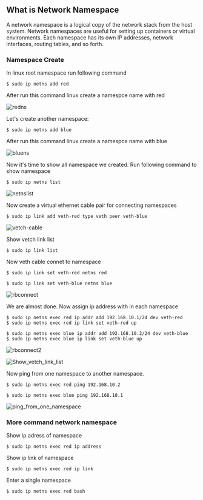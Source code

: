 ## What is Network Namespace

A network namespace is a logical copy of the network stack from the host system. Network namespaces are useful for setting up containers or virtual environments. Each namespace has its own IP addresses, network interfaces, routing tables, and so forth.

### Namespace Create
In linux root namespace run following command

```
$ sudo ip netns add red
```

After run this command linux create a namespce name with red 

![redns](https://github.com/bjnandi/network-namespace/raw/main/redns11.jpg)


Let's create another namespace:

```
$ sudo ip netns add blue
```

After run this command linux create a namespce name with blue

![bluens](https://github.com/bjnandi/network-namespace/raw/main/bluens11.jpg)


Now it's time to show all namespace we created. Run following command to show namespace

```
$ sudo ip netns list
```
![netnslist](https://github.com/bjnandi/network-namespace/blob/main/netnslist.jpg)


Now create a virtual ethernet cable pair for connecting namespaces

```
$ sudo ip link add veth-red type veth peer veth-blue
```
![vetch-cable](https://github.com/bjnandi/network-namespace/blob/main/vetch-cable.jpg)

Show vetch link list

```
$ sudo ip link list
```

Now veth cable connet to namespace

```
$ sudo ip link set veth-red netns red
```

```
$ sudo ip link set veth-blue netns blue
```
![rbconnect](https://github.com/bjnandi/network-namespace/blob/main/rbconnect.png)



We are almost done. Now assign ip address with in each namespace

```
$ sudo ip netns exec red ip addr add 192.168.10.1/24 dev veth-red
$ sudo ip netns exec red ip link set veth-red up

$ sudo ip netns exec blue ip addr add 192.168.10.2/24 dev veth-blue
$ sudo ip netns exec blue ip link set veth-blue up
```

![rbconnect2](https://github.com/bjnandi/network-namespace/blob/main/rbconnect2..jpg)

![Show_vetch_link_list](https://github.com/bjnandi/network-namespace/blob/main/Show_vetch_link_list.jpg)


Now ping from one namespace to another namespace.

```
$ sudo ip netns exec red ping 192.168.10.2

$ sudo ip netns exec blue ping 192.168.10.1
```
![ping_from_one_namespace](https://github.com/bjnandi/network-namespace/blob/main/ping_from_one_namespace.jpg)


### More command network namespace

Show ip adress of namespace
```
$ sudo ip netns exec red ip address
```

Show ip link of namespace
```
$ sudo ip netns exec red ip link
```
Enter a single namespace

```
$ sudo ip netns exec red bash
```

